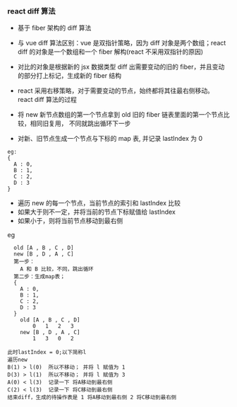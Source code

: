 ### react diff 算法

- 基于 fiber 架构的 diff 算法
- 与 vue diff 算法区别：vue 是双指针策略，因为 diff 对象是两个数组；react diff 的对象是一个数组和一个 fiber 解构(react 不采用双指针的原因)
- 对比的对象是根据新的 jsx 数据类型 diff 出需要变动的旧的 fiber，并且变动的部分打上标记，生成新的 fiber 结构
- react 采用右移策略，对于需要变动的节点，始终都将其往最右侧移动。
  react diff 算法的过程

- 将 new 新节点数组的第一个节点拿到 old 旧的 fiber 链表里面的第一个节点比较，相同旧复用， 不同就跳出循环下一步
- 对新、旧节点生成一个节点与下标的 map 表, 并记录 lastIndex 为 0

```
eg:
{
  A : 0,
  B : 1,
  C : 2,
  D : 3
}
```

- 遍历 new 的每一个节点，当前节点的索引和 lastIndex 比较
- 如果大于则不一定，并将当前的节点下标赋值给 lastIndex
- 如果小于，则将当前节点移动到最右侧

eg

```
  old [A , B , C , D]
  new [B , D , A , C]
  第一步：
    A 和 B 比较，不同，跳出循环
  第二步：生成map表；
  {
    A : 0,
    B : 1,
    C : 2,
    D : 3
  }
    old [A , B , C , D]
        0   1   2   3
    new [B , D , A , C]
        1   3   0   2

此时lastIndex = 0;以下简称l
遍历new
B(1) > l(0)  所以不移动； 并将 l 赋值为 1
D(3) > l(1)  所以不移动； 并将 l 赋值为 3
A(0) < l(3)  记录一下 将A移动到最右侧
C(2) < l(3)  记录一下 将C移动到最右侧
结束diff，生成的待操作表是 1 将A移动到最右侧 2 将C移动到最右侧
```
